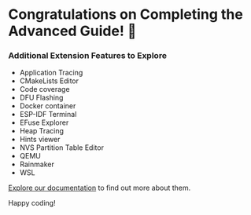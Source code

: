 # Congratulations on Completing the Advanced Guide! 🎉

### Additional Extension Features to Explore

- Application Tracing
- CMakeLists Editor
- Code coverage
- DFU Flashing
- Docker container
- ESP-IDF Terminal
- EFuse Explorer
- Heap Tracing
- Hints viewer
- NVS Partition Table Editor
- QEMU
- Rainmaker
- WSL

[Explore our documentation](https://docs.espressif.com/projects/vscode-esp-idf-extension/en/latest/additionalfeatures.html) to find out more about them.

Happy coding!